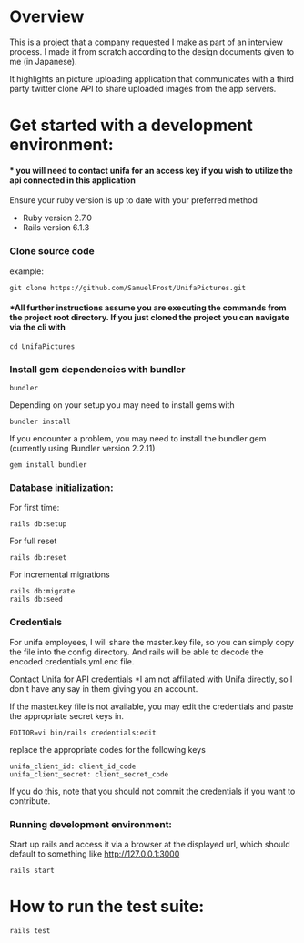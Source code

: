 # Overview
This is a project that a company requested I make as part of an interview process. I made it from scratch according to the design documents given to me (in Japanese).

It highlights an picture uploading application that communicates with a third party twitter clone API to share uploaded images from the app servers.

# Get started with a development environment:
#### * you will need to contact unifa for an access key if you wish to utilize the api connected in this application
Ensure your ruby version is up to date with your preferred method
* Ruby version 2.7.0
* Rails version 6.1.3
### Clone source code
example:
```
git clone https://github.com/SamuelFrost/UnifaPictures.git
```
#### *All further instructions assume you are executing the commands from the project root directory. If you just cloned the project you can navigate via the cli with 
```
cd UnifaPictures
```

### Install gem dependencies with bundler
```
bundler
```
Depending on your setup you may need to install gems with
```
bundler install
```
If you encounter a problem, you may need to install the bundler gem (currently using Bundler version 2.2.11)
```
gem install bundler
```
### Database initialization:
For first time:
```
rails db:setup
```
For full reset
```
rails db:reset
```
For incremental migrations
```
rails db:migrate
rails db:seed
```
### Credentials
For unifa employees, I will share the master.key file, so you can simply copy the file into the config directory. And rails will be able to decode the encoded credentials.yml.enc file.

Contact Unifa for API credentials *I am not affiliated with Unifa directly, so I don't have any say in them giving you an account.

If the master.key file is not available, you may edit the credentials and paste the appropriate secret keys in.
```
EDITOR=vi bin/rails credentials:edit
```
replace the appropriate codes for the following keys
```
unifa_client_id: client_id_code
unifa_client_secret: client_secret_code
```
If you do this, note that you should not commit the credentials if you want to contribute.

### Running development environment:
Start up rails and access it via a browser at the displayed url, which should default to something like http://127.0.0.1:3000
```
rails start
```

# How to run the test suite:

```
rails test
```